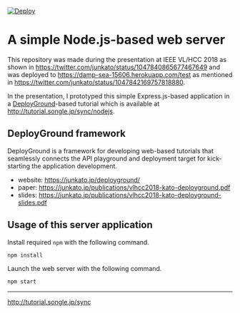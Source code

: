 
[![Deploy](https://www.herokucdn.com/deploy/button.svg)](https://heroku.com/deploy)

# A simple Node.js-based web server

This repository was made during the presentation at IEEE VL/HCC 2018 as shown in https://twitter.com/junkato/status/1047840865677467649 and was deployed to https://damp-sea-15606.herokuapp.com/test as mentioned in https://twitter.com/junkato/status/1047842169757818880.

In the presentation, I prototyped this simple Express.js-based application in a [DeployGround](https://junkato.jp/deployground)-based tutorial which is available at http://tutorial.songle.jp/sync/nodejs.

## DeployGround framework

DeployGround is a framework for developing web-based tutorials that seamlessly connects the API playground and deployment target for kick-starting the application development.

- website: https://junkato.jp/deployground/
- paper: https://junkato.jp/publications/vlhcc2018-kato-deployground.pdf
- slides: https://junkato.jp/publications/vlhcc2018-kato-deployground-slides.pdf

## Usage of this server application

Install required `npm` with the following command.

```sh
npm install
```

Launch the web server with the following command.

```sh
npm start
```

---
http://tutorial.songle.jp/sync
